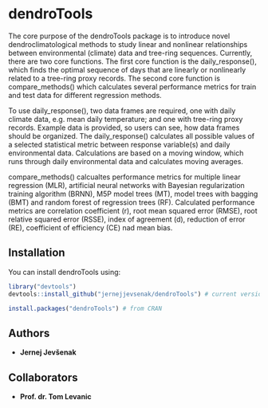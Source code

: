 
<!-- README.md is generated from README.Rmd. Please edit that file -->
dendroTools
===========

The core purpose of the dendroTools package is to introduce novel dendroclimatological methods to study linear and nonlinear relationships between environmental (climate) data and tree-ring sequences. Currently, there are two core functions. The first core function is the daily\_response(), which finds the optimal sequence of days that are linearly or nonlinearly related to a tree-ring proxy records. The second core function is compare\_methods() which calculates several performance metrics for train and test data for different regression methods.

To use daily\_response(), two data frames are required, one with daily climate data, e.g. mean daily temperature; and one with tree-ring proxy records. Example data is provided, so users can see, how data frames should be organized. The daily\_response() calculates all possible values of a selected statistical metric between response variable(s) and daily environmental data. Calculations are based on a moving window, which runs through daily environmental data and calculates moving averages.

compare\_methods() calcualtes performance metrics for multiple linear regression (MLR), artificial neural networks with Bayesian regularization training algorithm (BRNN), M5P model trees (MT), model trees with bagging (BMT) and random forest of regression trees (RF). Calculated performance metrics are correlation coefficient (r), root mean squared error (RMSE), root relative squared error (RSSE), index of agreement (d), reduction of error (RE), coefficient of efficiency (CE) nad mean bias.

Installation
------------

You can install dendroTools using:

``` r
library("devtools")
devtools::install_github("jernejjevsenak/dendroTools") # current version under development

install.packages("dendroTools") # from CRAN
```

Authors
-------

-   **Jernej Jevšenak**

Collaborators
-------------

-   **Prof. dr. Tom Levanic**
